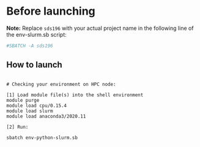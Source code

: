 # Before launching


**Note:** Replace `sds196` with your actual project name in the following line of the env-slurm.sb script:
```bash
#SBATCH -A sds196
```

## How to launch 

```

# Checking your environment on HPC node:

[1] Load module file(s) into the shell environment
module purge
module load cpu/0.15.4
module load slurm
module load anaconda3/2020.11

[2] Run:

sbatch env-python-slurm.sb
```